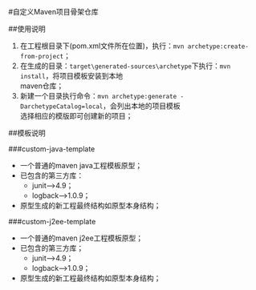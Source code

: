 #自定义Maven项目骨架仓库  

##使用说明

1.	在工程根目录下(pom.xml文件所在位置)，执行：`mvn archetype:create-from-project`；
2.	在生成的目录：`target\generated-sources\archetype`下执行：`mvn install`，将项目模板安装到本地  
	maven仓库；
3.	新建一个目录执行命令：`mvn archetype:generate -DarchetypeCatalog=local`，会列出本地的项目模板  
	选择相应的模版即可创建新的项目；

##模板说明

###custom-java-template

+	一个普通的maven java工程模板原型；
+	已包含的第三方库：
	-	junit-->4.9；
	-	logback-->1.0.9；
+	原型生成的新工程最终结构如原型本身结构；

###custom-j2ee-template

+	一个普通的maven j2ee工程模板原型；
+	已包含的第三方库；
	-	junit-->4.9；
	-	logback-->1.0.9；
+	原型生成的新工程最终结构如原型本身结构；
